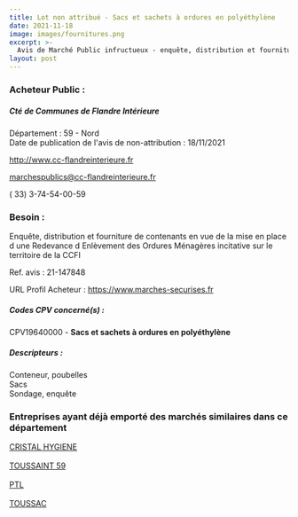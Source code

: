 ```yaml
---
title: Lot non attribué - Sacs et sachets à ordures en polyéthylène
date: 2021-11-18
image: images/fournitures.png
excerpt: >-
  Avis de Marché Public infructueux - enquête, distribution et fourniture de contenants en vue de la mise en place d'une redevance d'enlèvement des ordures ménagères incitative sur le territoire de la cté de communes de flandre intérieure
layout: post
---
```


### Acheteur Public :
##### Cté de Communes de Flandre Intérieure
Département : 59 - Nord<br/>
Date de publication de l'avis de non-attribution : 18/11/2021


http://www.cc-flandreinterieure.fr

marchespublics@cc-flandreinterieure.fr

( 33) 3-74-54-00-59
### Besoin :

Enquête, distribution et fourniture de contenants en vue de la mise en place d une Redevance d Enlèvement des Ordures Ménagères incitative sur le territoire de la CCFI

Ref. avis : 21-147848

URL Profil Acheteur : https://www.marches-securises.fr

##### Codes CPV concerné(s) :
CPV19640000 - **Sacs et sachets à ordures en polyéthylène** <br/>

##### Descripteurs :
Conteneur, poubelles <br/>
Sacs <br/>
Sondage, enquête <br/>

### Entreprises ayant déjà emporté des marchés similaires dans ce département
<a href="/entreprise-548/siren-333210789">CRISTAL HYGIENE</a><br/><br/>
<a href="/entreprise-557/siren-411297310">TOUSSAINT 59</a><br/><br/>
<a href="/entreprise-572/siren-542750138">PTL</a><br/><br/>
<a href="/entreprise-574/siren-752199125">TOUSSAC</a><br/><br/>
